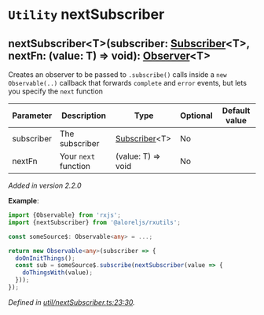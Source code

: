 # `Utility` nextSubscriber

## nextSubscriber\<T>(subscriber: [Subscriber](https://rxjs.dev/api/index/class/Subscriber)\<T>, nextFn: (value: T) => void): [Observer](https://rxjs.dev/api/index/interface/Observer)\<T>

Creates an observer to be passed to `.subscribe()` calls inside a `new Observable(..)` callback that forwards
`complete` and `error` events, but lets you specify the `next` function

| **Parameter** | **Description** | **Type** | **Optional** | **Default value** |
|---------------|-----------------|----------|--------------|-------------------|
| subscriber | The subscriber | <span>[Subscriber](https://rxjs.dev/api/index/class/Subscriber)\<T></span> | No |  |
| nextFn | Your `next` function | <span>(value: T) => void</span> | No |  |

*Added in version 2.2.0*

**Example**:
```typescript
import {Observable} from 'rxjs';
import {nextSubscriber} from '@aloreljs/rxutils';

const someSource$: Observable<any> = ...;

return new Observable<any>(subscriber => {
  doOnInitThings();
  const sub = someSource$.subscribe(nextSubscriber(value => {
    doThingsWith(value);
  }));
});
```

*Defined in [util/nextSubscriber.ts:23:30](https://github.com/Alorel/rxutils/blob/6924a2a/projects/rxutils/util/nextSubscriber.ts#L23).*